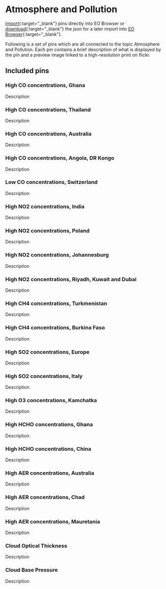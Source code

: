 # Atmosphere and Pollution

[Import](https://apps.sentinel-hub.com/eo-browser/?sharedPinsListId=fd18e387-01b8-49b7-8611-f08ee9fdb73d){:target="_blank"} pins directly into EO Browser or [download](Atmosphere_and_Pollution.json){:target="_blank"} the json for a later import into [EO Browser](https://apps.sentinel-hub.com/eo-browser/?zoom=10&lat=41.9&lng=12.5&themeId=DEFAULT-THEME){:target="_blank"}.

Following is a set of pins which are all connected to the topic Atmosphere and Pollution. Each pin contains a brief description of what is displayed by the pin and a preview image linked to a high-resolution print on flickr.

## Included pins 

### High CO concentrations, Ghana

Description

### High CO concentrations, Thailand

Description

### High CO concentrations, Australia

Description

### High CO concentrations, Angola, DR Kongo

Description

### Low CO concentrations, Switzerland

Description

### High NO2 concentrations, India

Description

### High NO2 concentrations, Poland

Description

### High NO2 concentrations, Johannesburg

Description

### High NO2 concentrations, Riyadh, Kuwait and Dubai

Description

### High CH4 concentrations, Turkmenistan

Description

### High CH4 concentrations, Burkina Faso

Description

### High SO2 concentrations, Europe

Description

### High SO2 concentrations, Italy

Description

### High O3 concentrations, Kamchatka

Description

### High HCHO concentrations, Ghana

Description

### High HCHO concentrations, China

Description

### High AER concentrations, Australia

Description

### High AER concentrations, Chad

Description

### High AER concentrations, Mauretania

Description

### Cloud Optical Thickness

Description

### Cloud Base Pressure

Description
